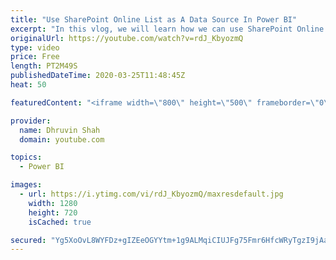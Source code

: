 ```yaml
---
title: "Use SharePoint Online List as A Data Source In Power BI"
excerpt: "In this vlog, we will learn how we can use SharePoint Online List as a Data Source in Power BI. Power BI provides various online services to consume data from different data source. SharePoint Online list is one of them. We can connect Power BI with SharePoint Online List and consume its data. If you"
originalUrl: https://youtube.com/watch?v=rdJ_KbyozmQ
type: video
price: Free
length: PT2M49S
publishedDateTime: 2020-03-25T11:48:45Z
heat: 50

featuredContent: "<iframe width=\"800\" height=\"500\" frameborder=\"0\" src=\"https://www.youtube.com/embed/rdJ_KbyozmQ\" allow=\"accelerometer; autoplay; encrypted-media; gyroscope; picture-in-picture\" allowfullscreen></iframe>"

provider:
  name: Dhruvin Shah
  domain: youtube.com

topics:
  - Power BI

images:
  - url: https://i.ytimg.com/vi/rdJ_KbyozmQ/maxresdefault.jpg
    width: 1280
    height: 720
    isCached: true

secured: "Yg5XoOvL8WYFDz+gIZEeOGYYtm+1g9ALMqiCIUJFg75Fmr6HfcWRyTgzI9jAaFHTmRpMHyAhdyScNTTyCm2pT0bAEJteuhX0a/SVhymAS8xOr6y9Jhc5kKrR84HtJedTQosOjjPESq4kmjW2b5Od0Y2TRRuhrrgPey0Zbl7n8Z9ZI1IqBGiRMWPeLki0Jsgf2cOO8NrjNY1RbPixeKSOt0MUSxiS6c+zTLnTSfZdxvP5cwQDPRtJofj8XXwXyDGJYjtfRvVDZXQ3wozGf/DjWJ/M5TPeqzZmToWb0ZTn+/aAPhEqeS1zcxb2jq7UQTzUisWVn0EAvcmXO7qxg2PoZFlvkVca8hwt4HmrZWdEPzkjKjy9sDNM7sb7dd5HjLufwNXE1/3i+z8pnc3AmqFXG14WpctY/xous2o+SJcXuv4=;4n/l3XaqpVOg6sUvXm+XIg=="
---
```


